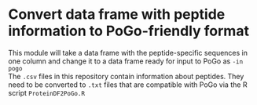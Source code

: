 # Convert data frame with peptide information to PoGo-friendly format
This module will take a data frame with the peptide-specific sequences in one column and change it to a data frame ready for input to PoGo as `-in pogo` <br />
The `.csv` files in this repository contain information about peptides. They need to be converted to `.txt` files that are compatible with PoGo via the R script `ProteinDF2PoGo.R`
